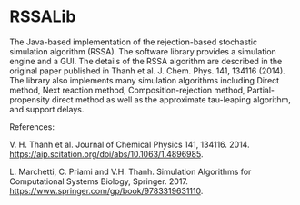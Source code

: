 # RSSALib
The Java-based implementation of the rejection-based stochastic simulation algorithm (RSSA). The software library provides a simulation engine and a GUI. The details of the RSSA algorithm are described in the original paper published in Thanh et al. J. Chem. Phys. 141, 134116 (2014). The library also implements many simulation algorithms including Direct method, Next reaction method, Composition-rejection method, Partial-propensity direct method as well as the approximate tau-leaping algorithm, and support delays.

References:

V. H. Thanh et al. Journal of Chemical Physics 141, 134116. 2014. https://aip.scitation.org/doi/abs/10.1063/1.4896985.

L. Marchetti, C. Priami and V.H. Thanh. Simulation Algorithms for Computational Systems Biology, Springer. 2017. https://www.springer.com/gp/book/9783319631110.
